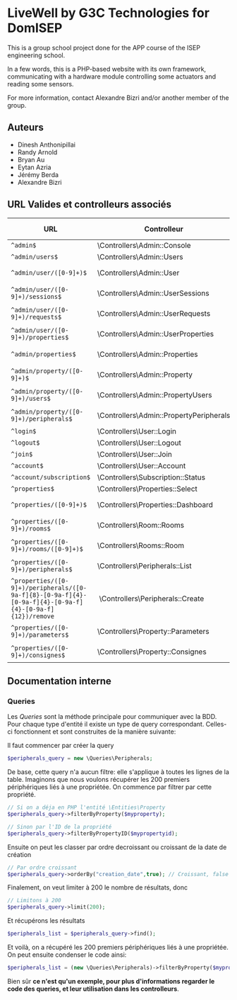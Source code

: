 # LiveWell by G3C Technologies for DomISEP

This is a group school project done for the APP course of the ISEP engineering school.

In a few words, this is a PHP-based website with its own framework, communicating with a hardware module controlling some actuators and reading some sensors.

For more information, contact Alexandre Bizri and/or another member of the group.

## Auteurs

- Dinesh Anthonipillai
- Randy Arnold
- Bryan Au
- Eytan Azria
- Jérémy Berda
- Alexandre Bizri

## URL Valides et controlleurs associés
| URL					   | Controlleur			| Paramètre GET |
| ---------------------------------------- | ---------------------------------- | ------------- |
| `^admin$`                                | \Controllers\Admin::Console	| |
| `^admin/users$`                          | \Controllers\Admin::Users		| |
| `^admin/user/([0-9]+)$`                  | \Controllers\Admin::User		| ["uid" => $1] |
| `^admin/user/([0-9]+)/sessions$`         | \Controllers\Admin::UserSessions	| ["uid" => $1] |
| `^admin/user/([0-9]+)/requests$`         | \Controllers\Admin::UserRequests	| ["uid" => $1] |
| `^admin/user/([0-9]+)/properties$`       | \Controllers\Admin::UserProperties	| ["uid" => $1] |
| `^admin/properties$`                     | \Controllers\Admin::Properties	| ["pid" => $1] |
| `^admin/property/([0-9]+)$`              | \Controllers\Admin::Property	| ["pid" => $1] |
| `^admin/property/([0-9]+)/users$`        | \Controllers\Admin::PropertyUsers	| ["pid" => $1] |
| `^admin/property/([0-9]+)/peripherals$`  | \Controllers\Admin::PropertyPeripherals | ["pid" => $1] |
| `^login$`                                | \Controllers\User::Login		| |
| `^logout$`                               | \Controllers\User::Logout		| |
| `^join$`                                 | \Controllers\User::Join		| |
| `^account$`                              | \Controllers\User::Account		| |
| `^account/subscription$`                 | \Controllers\Subscription::Status	| |
| `^properties$`                           | \Controllers\Properties::Select	| |
| `^properties/([0-9]+)$`                  | \Controllers\Properties::Dashboard | ["pid" => $1] |
| `^properties/([0-9]+)/rooms$`            | \Controllers\Room::Rooms		| ["pid" => $1] |
| `^properties/([0-9]+)/rooms/([0-9]+)$`   | \Controllers\Rooms::Room		| ["pid" => $1] |&rid=$2
| `^properties/([0-9]+)/peripherals$`      | \Controllers\Peripherals::List	| ["pid" => $1] |
| `^properties/([0-9]+)/peripherals/([0-9a-f]{8}-[0-9a-f]{4}-[0-9a-f]{4}-[0-9a-f]{4}-[0-9a-f]{12})/remove` | \Controllers\Peripherals::Create | ["pid" => $1, "puuid" => $2] |
| `^properties/([0-9]+)/parameters$`       | \Controllers\Property::Parameters	| ["pid" => $1] |
| `^properties/([0-9]+)/consignes$`        | \Controllers\Property::Consignes	| ["pid" => $1] |

## Documentation interne

### Queries

Les *Queries* sont la méthode principale pour communiquer avec la BDD. Pour chaque type d'entité il existe un type de query correspondant. Celles-ci fonctionnent et sont construites de la manière suivante:

Il faut commencer par créer la query

````php
$peripherals_query = new \Queries\Peripherals;
````

De base, cette query n'a aucun filtre: elle s'applique à toutes les lignes de la table. Imaginons que nous voulons récupérer les 200 premiers périphériques liés à une propriétée.
On commence par filtrer par cette propriété.

````php
// Si on a déja en PHP l'entité \Entities\Property
$peripherals_query->filterByProperty($myproperty);

// Sinon par l'ID de la propriété
$peripherals_query->filterByPropertyID($mypropertyid);
````

Ensuite on peut les classer par ordre decroissant ou croissant de la date de création

````php
// Par ordre croissant
$peripherals_query->orderBy("creation_date",true); // Croissant, false pour décroissant
````

Finalement, on veut limiter à 200 le nombre de résultats, donc

````php
// Limitons à 200
$peripherals_query->limit(200);
````

Et récupérons les résultats

````php
$peripherals_list = $peripherals_query->find();
````

Et voilà, on a récupéré les 200 premiers périphériques liés à une propriétée. On peut ensuite condenser le code ainsi:

````php
$peripherals_list = (new \Queries\Peripherals)->filterByProperty($myproperty)->orderBy("creation_date",true)->limit(200)->find();
````

Bien sûr **ce n'est qu'un exemple, pour plus d'informations regarder le code des queries, et leur utilisation dans les controlleurs**.

